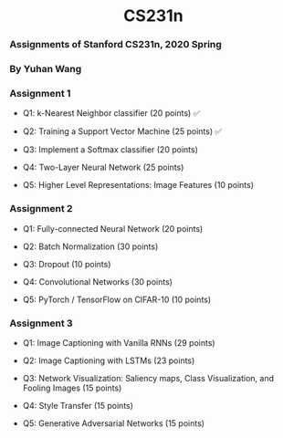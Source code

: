 <h1 align="center"> CS231n </h1>

### Assignments of Stanford CS231n, 2020 Spring
### By Yuhan Wang

### Assignment 1

* Q1: k-Nearest Neighbor classifier (20 points) ✅

* Q2: Training a Support Vector Machine (25 points) ✅

* Q3: Implement a Softmax classifier (20 points) 

* Q4: Two-Layer Neural Network (25 points)

* Q5: Higher Level Representations: Image Features (10 points)

### Assignment 2

* Q1: Fully-connected Neural Network (20 points)

* Q2: Batch Normalization (30 points)

* Q3: Dropout (10 points)

* Q4: Convolutional Networks (30 points)

* Q5: PyTorch / TensorFlow on CIFAR-10 (10 points)

### Assignment 3

* Q1: Image Captioning with Vanilla RNNs (29 points)

* Q2: Image Captioning with LSTMs (23 points)

* Q3: Network Visualization: Saliency maps, Class Visualization, and Fooling Images (15 points)

* Q4: Style Transfer (15 points)

* Q5: Generative Adversarial Networks (15 points)
